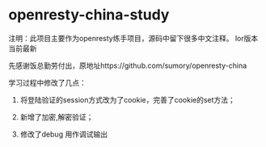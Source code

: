 # openresty-china-study
 注明：此项目主要作为openresty练手项目，源码中留下很多中文注释。 lor版本当前最新

 先感谢饭总勤劳付出，原地址https://github.com/sumory/openresty-china
 
学习过程中修改了几点：

1. 将登陆验证的session方式改为了cookie，完善了cookie的set方法；
 
2. 新增了加密,解密验证；

3. 修改了debug 用作调试输出

